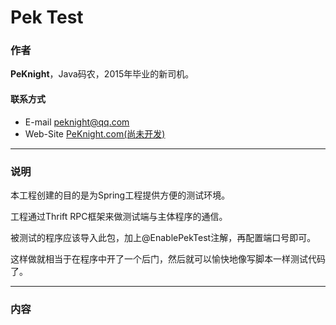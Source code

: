 # Pek Test

### 作者

**PeKnight**，Java码农，2015年毕业的新司机。

#### 联系方式

* E-mail peknight@qq.com
* Web-Site [PeKnight.com(尚未开发)](http://www.peknight.com/)

***

### 说明

本工程创建的目的是为Spring工程提供方便的测试环境。

工程通过Thrift RPC框架来做测试端与主体程序的通信。

被测试的程序应该导入此包，加上@EnablePekTest注解，再配置端口号即可。

这样做就相当于在程序中开了一个后门，然后就可以愉快地像写脚本一样测试代码了。

***

### 内容

